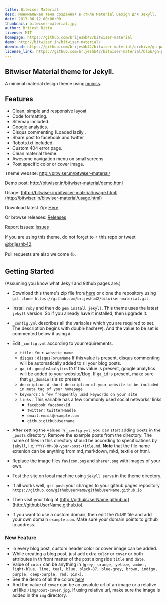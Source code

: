 ```yaml
---
title: Bitwiser Material
desc: Минимальная тема созданная в стиле Material Design для Jekyll.
date: 2017-06-12 00:00:00
thumbnail: bitwiser-material.jpg
author: Brijesh Bittu
license: MIT
homepage: https://github.com/brijeshb42/bitwiser-material
demo: http://bitwiser.in/bitwiser-material/
download: https://github.com/brijeshb42/bitwiser-material/archive/gh-pages.zip
license_link: https://github.com/brijeshb42/bitwiser-material/blob/gh-pages/LICENSE
---
```

## Bitwiser Material theme for Jekyll.
A minimal material design theme using [muicss](https://www.muicss.com).

## Features

* Clean, simple and responsive layout
* Code formatting.
* Sitemap included.
* Google analytics.
* Disqus commenting (Loaded lazily).
* Share post to facebook and twitter.
* Robots.txt included.
* Custom 404 error page.
* Clean material theme.
* Awesome navigation menu on small screens.
* Post specific color or cover image.

Theme website: http://bitwiser.in/bitwiser-material/

Demo post: http://bitwiser.in/bitwiser-material/demo.html

Usage: [http://bitwiser.in/bitwiser-material/usage.html](http://bitwiser.in/bitwiser-material/usage.html)

Download latest Zip: [Here](https://goo.gl/VWBbHF)

Or browse releases: [Releases](https://github.com/brijeshb42/bitwiser-material/releases)

Report issues: [Issues](https://github.com/brijeshb42/bitwiser-material/issues/new)

If you are using this theme, do not forget to :star: this repo or tweet [@brijeshb42](https://twitter.com/brijeshb42).

Pull requests are also welcome :thumbsup:.


## Getting Started

(Assuming you know what Jekyll and Github pages are.)

* Download this theme's zip file from [here](https://goo.gl/VWBbHF) or clone the repository using ```git clone https://github.com/brijeshb42/bitwiser-material.git```.

* Install ```ruby``` and then do ```gem install jekyll```. This theme uses the latest ```jekyll``` version. So if you already have it installed, then upgrade it.

* ```_config.yml``` describes all the variables which you are required to set. The description begins with double hash(```##```). And the value to be set is commented below it using ```#```.

* Edit ```_config.yml``` according to your requirements.
	* ```title``` : ```Your website name```
	* ```disqus``` : ```disqusForumName```
		If this value is present, disqus commenting will be automatically added to all your blog posts.
	* ```ga_id``` : ```googleAnalyticsID```
		If this value is present, google analytics will be added to your website/blog.
		If ```ga_id``` is present, make sure that ```ga_domain``` is also present.
	* ```description```: ```A short description of your website to be included in meta tag of your homepage```
	* ```keywords``` : ```a few frequently used keywords on your site```
	* ```links``` : This variable has a few commonly used social networks' links
		* ```facebook```: ```facebookId```
		* ```twitter``` : ```twitterHandle```
		* ```email```: ```email@example.com```
		* ```github```: ```githubUsername```

* After setting the values in ```_config.yml```, you can start adding posts in the ```_posts``` directory. Remove the example posts from the directory. The name of files in this directory should be according to specifications by ```jekyll```, i.e, ```YYYY-MM-DD-your-post-title.md```. **Note** that the file name extenion can be anything from md, markdown, mkd, textile or html.

* Replace the image files ```favicon.png``` and ```sharer.png``` with images of your own.

* Test the site on local machine using ```jekyll serve``` in the theme directory.

* If all works well, ```git push``` your changes to your github pages repository ```https://github.com/githubUserName/githubUserName.github.io```

* Then visit your blog at [http://githubUserName.github.io](http://githubUserName.github.io).

* If you want to use a custom domain, then edit the ```CNAME``` file and add your own domain ```example.com```. Make sure your domain points to github ip address.


### New Feature

* In every blog post, custom header color or cover image can be added.
* While creating a blog post, just add extra `color` or `cover` or both attributes in th front matter of the post alongside `title` and `date`.
* Value of `color` can be anything in `[grey, orange, yellow, amber, light-blue, lime, teal, blue, black-87, blue-grey, brown, indigo, purple, deep-purple, red, pink]`.
* See the demo of all the colors [here](http://bitwiser.in/bitwiser-material/2015/07/12/color-choices.html)
* And the value of `cover` can be an absolute url of an image or a relative url like `/img/post-cover.jpg`. If using relative url, make sure the image is added in the `img` directory.
